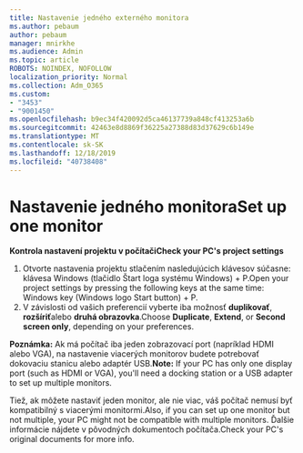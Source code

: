 ```yaml
---
title: Nastavenie jedného externého monitora
ms.author: pebaum
author: pebaum
manager: mnirkhe
ms.audience: Admin
ms.topic: article
ROBOTS: NOINDEX, NOFOLLOW
localization_priority: Normal
ms.collection: Adm_O365
ms.custom:
- "3453"
- "9001450"
ms.openlocfilehash: b9ec34f420092d5ca46137739a848cf413253a6b
ms.sourcegitcommit: 42463e8d8869f36225a27388d83d37629c6b149e
ms.translationtype: MT
ms.contentlocale: sk-SK
ms.lasthandoff: 12/18/2019
ms.locfileid: "40738408"
---
```

# <a name="set-up-one-monitor"></a><span data-ttu-id="d878a-102">Nastavenie jedného monitora</span><span class="sxs-lookup"><span data-stu-id="d878a-102">Set up one monitor</span></span>

<span data-ttu-id="d878a-103">**Kontrola nastavení projektu v počítači**</span><span class="sxs-lookup"><span data-stu-id="d878a-103">**Check your PC's project settings**</span></span>

1. <span data-ttu-id="d878a-104">Otvorte nastavenia projektu stlačením nasledujúcich klávesov súčasne: klávesa Windows (tlačidlo Štart loga systému Windows) + P.</span><span class="sxs-lookup"><span data-stu-id="d878a-104">Open your project settings by pressing the following keys at the same time: Windows key (Windows logo Start button) + P.</span></span>
2. <span data-ttu-id="d878a-105">V závislosti od vašich preferencií vyberte iba možnosť **duplikovať**, **rozšíriť**alebo **druhá obrazovka**.</span><span class="sxs-lookup"><span data-stu-id="d878a-105">Choose **Duplicate**, **Extend**, or **Second screen only**, depending on your preferences.</span></span>

<span data-ttu-id="d878a-106">**Poznámka:** Ak má počítač iba jeden zobrazovací port (napríklad HDMI alebo VGA), na nastavenie viacerých monitorov budete potrebovať dokovaciu stanicu alebo adaptér USB.</span><span class="sxs-lookup"><span data-stu-id="d878a-106">**Note:** If your PC has only one display port (such as HDMI or VGA), you'll need a docking station or a USB adapter to set up multiple monitors.</span></span>

<span data-ttu-id="d878a-107">Tiež, ak môžete nastaviť jeden monitor, ale nie viac, váš počítač nemusí byť kompatibilný s viacerými monitormi.</span><span class="sxs-lookup"><span data-stu-id="d878a-107">Also, if you can set up one monitor but not multiple, your PC might not be compatible with multiple monitors.</span></span> <span data-ttu-id="d878a-108">Ďalšie informácie nájdete v pôvodných dokumentoch počítača.</span><span class="sxs-lookup"><span data-stu-id="d878a-108">Check your PC's original documents for more info.</span></span>